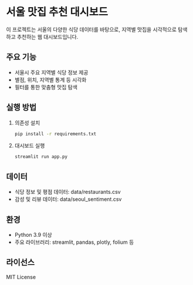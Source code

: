 # 서울 맛집 추천 대시보드

이 프로젝트는 서울의 다양한 식당 데이터를 바탕으로, 지역별 맛집을 시각적으로 탐색하고 추천하는 웹 대시보드입니다.

## 주요 기능

- 서울시 주요 지역별 식당 정보 제공
- 별점, 위치, 지역별 통계 등 시각화
- 필터를 통한 맞춤형 맛집 탐색

## 실행 방법

1. 의존성 설치
   ```bash
   pip install -r requirements.txt
   ```
2. 대시보드 실행
   ```bash
   streamlit run app.py
   ```

## 데이터

- 식당 정보 및 평점 데이터: data/restaurants.csv
- 감성 및 리뷰 데이터: data/seoul_sentiment.csv

## 환경

- Python 3.9 이상
- 주요 라이브러리: streamlit, pandas, plotly, folium 등

## 라이선스

MIT License

